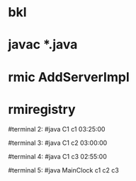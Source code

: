 # bkl
# javac *.java
# rmic AddServerImpl
# rmiregistry

#terminal 2:
#java C1 c1 03:25:00

#terminal 3:
#java C1 c2 03:00:00

#terminal 4:
#java C1 c3 02:55:00

#terminal 5:
#java MainClock c1 c2 c3
